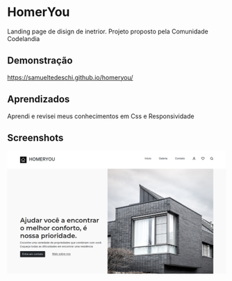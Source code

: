 # HomerYou
Landing page de disign de inetrior. Projeto proposto pela Comunidade Codelandia  


## Demonstração

https://samueltedeschi.github.io/homeryou/
## Aprendizados

Aprendi e revisei meus conhecimentos em Css e Responsividade


## Screenshots

![App Screenshot](https://github.com/samuelTedeschi/homeryou/blob/master/Captura%20de%20tela_2022-06-07_10-48-17.png)


